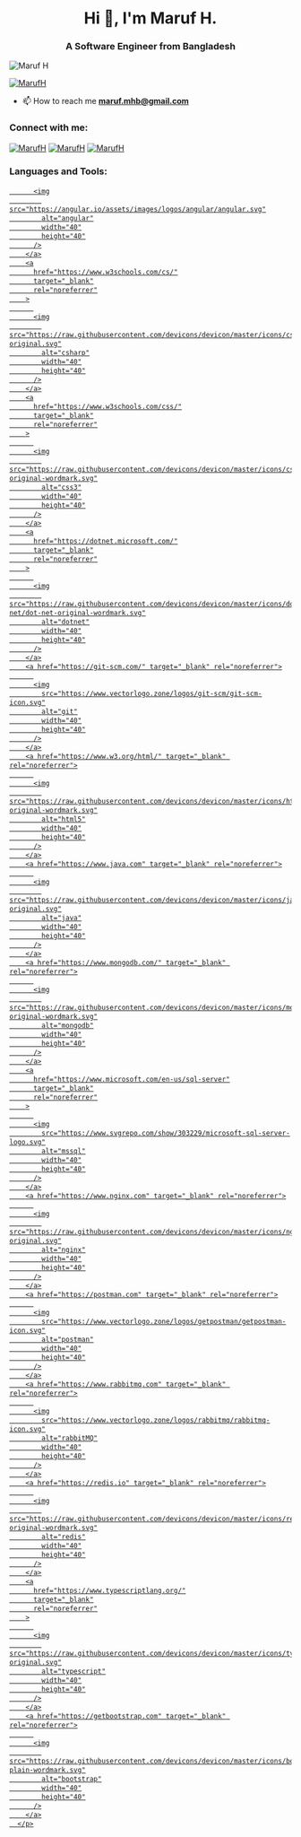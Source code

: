 <h1 align="center">Hi 👋, I'm Maruf H.</h1>
<h3 align="center">A Software Engineer from Bangladesh</h3>

<p align="left"> <img src="https://komarev.com/ghpvc/?username=mh-fci&label=Profile%20views&color=0e75b6&style=flat" alt="Maruf H" /> </p>

<p align="left"> <a href="#"><img src="https://github-profile-trophy.vercel.app/?username=mh-fci" alt="MarufH" /></a> </p>


- 📫 How to reach me **maruf.mhb@gmail.com**

<h3 align="left">Connect with me:</h3>
<p align="left">
<a href="https://twitter.com/maruf095" target="blank"><img align="center" src="https://raw.githubusercontent.com/rahuldkjain/github-profile-readme-generator/master/src/images/icons/Social/twitter.svg" alt="MarufH" height="30" width="40" /></a>
<a href="https://www.linkedin.com/in/maruf-h/" target="blank"><img align="center" src="https://raw.githubusercontent.com/rahuldkjain/github-profile-readme-generator/master/src/images/icons/Social/linked-in-alt.svg" alt="MarufH " height="30" width="40" /></a>
<a href="https://fb.com/maruf.mhb" target="blank"><img align="center" src="https://raw.githubusercontent.com/rahuldkjain/github-profile-readme-generator/master/src/images/icons/Social/facebook.svg" alt="MarufH" height="30" width="40" /></a>
</p>
 <h3 align="left">Languages and Tools:</h3>
      <p align="left">
        <a href="https://angular.io" target="_blank" rel="noreferrer">
          
          <img
            src="https://angular.io/assets/images/logos/angular/angular.svg"
            alt="angular"
            width="40"
            height="40"
          />
        </a>
        <a
          href="https://www.w3schools.com/cs/"
          target="_blank"
          rel="noreferrer"
        >
          
          <img
            src="https://raw.githubusercontent.com/devicons/devicon/master/icons/csharp/csharp-original.svg"
            alt="csharp"
            width="40"
            height="40"
          />
        </a>
        <a
          href="https://www.w3schools.com/css/"
          target="_blank"
          rel="noreferrer"
        >
          
          <img
            src="https://raw.githubusercontent.com/devicons/devicon/master/icons/css3/css3-original-wordmark.svg"
            alt="css3"
            width="40"
            height="40"
          />
        </a>
        <a
          href="https://dotnet.microsoft.com/"
          target="_blank"
          rel="noreferrer"
        >
          
          <img
            src="https://raw.githubusercontent.com/devicons/devicon/master/icons/dot-net/dot-net-original-wordmark.svg"
            alt="dotnet"
            width="40"
            height="40"
          />
        </a>
        <a href="https://git-scm.com/" target="_blank" rel="noreferrer">
          
          <img
            src="https://www.vectorlogo.zone/logos/git-scm/git-scm-icon.svg"
            alt="git"
            width="40"
            height="40"
          />
        </a>
        <a href="https://www.w3.org/html/" target="_blank" rel="noreferrer">
          
          <img
            src="https://raw.githubusercontent.com/devicons/devicon/master/icons/html5/html5-original-wordmark.svg"
            alt="html5"
            width="40"
            height="40"
          />
        </a>
        <a href="https://www.java.com" target="_blank" rel="noreferrer">
          
          <img
            src="https://raw.githubusercontent.com/devicons/devicon/master/icons/java/java-original.svg"
            alt="java"
            width="40"
            height="40"
          />
        </a>
        <a href="https://www.mongodb.com/" target="_blank" rel="noreferrer">
          
          <img
            src="https://raw.githubusercontent.com/devicons/devicon/master/icons/mongodb/mongodb-original-wordmark.svg"
            alt="mongodb"
            width="40"
            height="40"
          />
        </a>
        <a
          href="https://www.microsoft.com/en-us/sql-server"
          target="_blank"
          rel="noreferrer"
        >
          
          <img
            src="https://www.svgrepo.com/show/303229/microsoft-sql-server-logo.svg"
            alt="mssql"
            width="40"
            height="40"
          />
        </a>
        <a href="https://www.nginx.com" target="_blank" rel="noreferrer">
          
          <img
            src="https://raw.githubusercontent.com/devicons/devicon/master/icons/nginx/nginx-original.svg"
            alt="nginx"
            width="40"
            height="40"
          />
        </a>
        <a href="https://postman.com" target="_blank" rel="noreferrer">
          
          <img
            src="https://www.vectorlogo.zone/logos/getpostman/getpostman-icon.svg"
            alt="postman"
            width="40"
            height="40"
          />
        </a>
        <a href="https://www.rabbitmq.com" target="_blank" rel="noreferrer">
          
          <img
            src="https://www.vectorlogo.zone/logos/rabbitmq/rabbitmq-icon.svg"
            alt="rabbitMQ"
            width="40"
            height="40"
          />
        </a>
        <a href="https://redis.io" target="_blank" rel="noreferrer">
          
          <img
            src="https://raw.githubusercontent.com/devicons/devicon/master/icons/redis/redis-original-wordmark.svg"
            alt="redis"
            width="40"
            height="40"
          />
        </a>
        <a
          href="https://www.typescriptlang.org/"
          target="_blank"
          rel="noreferrer"
        >
          
          <img
            src="https://raw.githubusercontent.com/devicons/devicon/master/icons/typescript/typescript-original.svg"
            alt="typescript"
            width="40"
            height="40"
          />
        </a>
        <a href="https://getbootstrap.com" target="_blank" rel="noreferrer">
          
          <img
            src="https://raw.githubusercontent.com/devicons/devicon/master/icons/bootstrap/bootstrap-plain-wordmark.svg"
            alt="bootstrap"
            width="40"
            height="40"
          />
        </a>
      </p>
